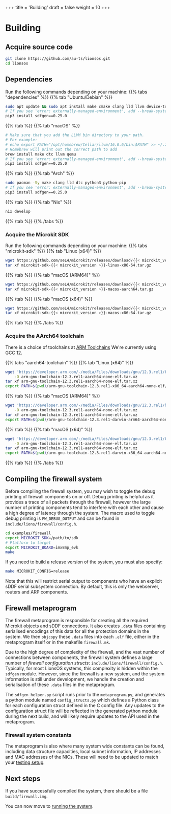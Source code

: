 +++
title = 'Building'
draft = false
weight = 10
+++

# Building

## Acquire source code

```sh
git clone https://github.com/au-ts/lionsos.git
cd lionsos
```

## Dependencies

Run the following commands depending on your machine:
{{% tabs "dependencies" %}}
{{% tab "Ubuntu/Debian" %}}
```sh
sudo apt update && sudo apt install make cmake clang lld llvm device-tree-compiler unzip git qemu-system-arm python3 python3-pip
# If you see 'error: externally-managed-environment', add --break-system-packages
pip3 install sdfgen==0.25.0
```
{{% /tab %}}
{{% tab "macOS" %}}
```sh
# Make sure that you add the LLVM bin directory to your path.
# For example:
# echo export PATH="/opt/homebrew/Cellar/llvm/16.0.6/bin:$PATH" >> ~/.zshrc
# Homebrew will print out the correct path to add
brew install make dtc llvm qemu
# If you see 'error: externally-managed-environment', add --break-system-packages
pip3 install sdfgen==0.25.0
```
{{% /tab %}}
{{% tab "Arch" %}}
```sh
sudo pacman -Sy make clang lld dtc python3 python-pip
# If you see 'error: externally-managed-environment', add --break-system-packages
pip3 install sdfgen==0.25.0
```
{{% /tab %}}
{{% tab "Nix" %}}
```sh
nix develop
```
{{% /tab %}}
{{% /tabs %}}

### Acquire the Microkit SDK

Run the following commands depending on your machine:
{{% tabs "microkit-sdk" %}}
{{% tab "Linux (x64)" %}}

```sh
wget https://github.com/seL4/microkit/releases/download/{{< microkit_version >}}/microkit-sdk-{{< microkit_version >}}-linux-x86-64.tar.gz
tar xf microkit-sdk-{{< microkit_version >}}-linux-x86-64.tar.gz
```
{{% /tab %}}
{{% tab "macOS (ARM64)" %}}
```sh
wget https://github.com/seL4/microkit/releases/download/{{< microkit_version >}}/microkit-sdk-{{< microkit_version >}}-macos-aarch64.tar.gz
tar xf microkit-sdk-{{< microkit_version >}}-macos-aarch64.tar.gz
```
{{% /tab %}}
{{% tab "macOS (x64)" %}}
```sh
wget https://github.com/seL4/microkit/releases/download/{{< microkit_version >}}/microkit-sdk-{{< microkit_version >}}-macos-x86-64.tar.gz
tar xf microkit-sdk-{{< microkit_version >}}-macos-x86-64.tar.gz
```
{{% /tab %}}
{{% /tabs %}}

### Acquire the AArch64 toolchain

There is a choice of toolchains at [ARM Toolchains](https://developer.arm.com/downloads/-/arm-gnu-toolchain-downloads)
We're currently using GCC 12.

{{% tabs "aarch64-toolchain" %}}
{{% tab "Linux (x64)" %}}

```sh
wget 'https://developer.arm.com/-/media/Files/downloads/gnu/12.3.rel1/binrel/arm-gnu-toolchain-12.3.rel1-x86_64-aarch64-none-elf.tar.xz?rev=a8bbb76353aa44a69ce6b11fd560142d&hash=20124930455F791137DDEA1F0AF79B10' \
    -O arm-gnu-toolchain-12.3.rel1-aarch64-none-elf.tar.xz
tar xf arm-gnu-toolchain-12.3.rel1-aarch64-none-elf.tar.xz
export PATH=$(pwd)/arm-gnu-toolchain-12.3.rel1-x86_64-aarch64-none-elf/bin:$PATH
```
{{% /tab %}}
{{% tab "macOS (ARM64)" %}}
```sh
wget 'https://developer.arm.com/-/media/Files/downloads/gnu/12.3.rel1/binrel/arm-gnu-toolchain-12.3.rel1-darwin-arm64-aarch64-none-elf.tar.xz?rev=cc2c1d03bcfe414f82b9d5b30d3a3d0d&hash=FBA1F3807EC2AA946B3170422669D15A' \
    -O arm-gnu-toolchain-12.3.rel1-aarch64-none-elf.tar.xz
tar xf arm-gnu-toolchain-12.3.rel1-aarch64-none-elf.tar.xz
export PATH=$(pwd)/arm-gnu-toolchain-12.3.rel1-darwin-arm64-aarch64-none-elf/bin:$PATH
```
{{% /tab %}}
{{% tab "macOS (x64)" %}}
```sh
wget 'https://developer.arm.com/-/media/Files/downloads/gnu/12.3.rel1/binrel/arm-gnu-toolchain-12.3.rel1-darwin-x86_64-aarch64-none-elf.tar.xz?rev=78193d7740294ebe8dbaa671bb5011b2&hash=1DF8812C4FFB7B78C589E702CFDE4471' \
    -O arm-gnu-toolchain-12.3.rel1-aarch64-none-elf.tar.xz
tar xf arm-gnu-toolchain-12.3.rel1-aarch64-none-elf.tar.xz
export PATH=$(pwd)/arm-gnu-toolchain-12.3.rel1-darwin-x86_64-aarch64-none-elf/bin:$PATH
```
{{% /tab %}}
{{% /tabs %}}

## Compiling the firewall system

Before compiling the firewall system, you may wish to toggle the debug printing
of firewall components on or off. Debug printing is helpful as it provides a
trace of all packets through the firewall, however the large number of printing
components tend to interfere with each other and cause a high degree of latency
through the system. The macro used to toggle debug printing is `FW_DEBUG_OUTPUT`
and can be found in `include/lions/firewall/config.h`.

```sh
cd examples/firewall
export MICROKIT_SDK=/path/to/sdk
# Platform to target
export MICROKIT_BOARD=imx8mp_evk
make
```

If you need to build a release version of the system, you must also specify:
```sh
make MICROKIT_CONFIG=release
```

Note that this will restrict serial output to components who have an explicit
sDDF serial subsystem connection. By default, this is only the webserver,
routers and ARP components.

## Firewall metaprogram

The firewall metaprogram is responsible for creating all the required Microkit
objects and sDDF connections. It also creates `.data` files containing
serialised encodings of this data for all the protection domains in the system.
We then `objcopy` these `.data` files into each `.elf` file, either in the
metaprogram itself or in the makefile `firewall.mk`.

Due to the high degree of complexity of the firewall, and the vast number of
connections between components, the firewall system defines a large number of
_firewall configuration structs_: `include/lions/firewall/config.h`. Typically,
for most LionsOS systems, this complexity is hidden within the `sdfgen` module.
However, since the firewall is a new system, and the system information is still
under development, we handle the creation and serialisation of these `.data` files
in the metaprogram.

The `sdfgen_helper.py` script runs prior to the `metaprogram.py`, and generates
a python module named `config_structs.py` which defines a Python class for each
configuration struct defined in the C config file. Any updates to the
configuration struct file will be reflected in the generated python module
during the next build, and will likely require updates to the API used in the
metaprogram.

### Firewall system constants

The metaprogram is also where many system wide constants can be found, including
data structure capacities, local subnet information, IP addresses and MAC
addresses of the NICs. These will need to be updated to match your [testing
setup](../running).

## Next steps

If you have successfully compiled the system, there should be a file
`build/firewall.img`.

You can now move to [running the system](../running).
